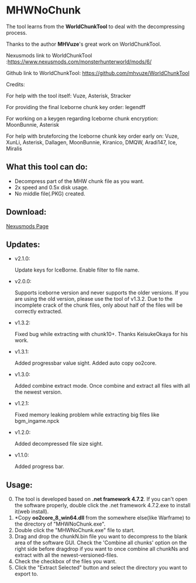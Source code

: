 # MHWNoChunk

The tool learns from the __WorldChunkTool__ to deal with the decompressing process.

Thanks to the author __MHVuze__'s great work on WorldChunkTool.

Nexusmods link to WorldChunkTool :https://www.nexusmods.com/monsterhunterworld/mods/6/

Github link to WorldChunkTool: https://github.com/mhvuze/WorldChunkTool

Credits:

For help with the tool itself: Vuze, Asterisk, Stracker

For providing the final Iceborne chunk key order: legendff

For working on a keygen regarding Iceborne chunk encryption: MoonBunnie, Asterisk

For help with bruteforcing the Iceborne chunk key order early on: Vuze, XunLi, Asterisk, Dallagen, MoonBunnie, Kiranico, DMQW, Aradi147, Ice, Miralis﻿

## What this tool can do:
* Decompress part of the MHW chunk file as you want. 
* 2x speed and 0.5x disk usage.
* No middle file(.PKG) created.

## Download:
[Nexusmods Page](https://www.nexusmods.com/monsterhunterworld/mods/411)

## Updates:

* v2.1.0:

    Update keys for IceBorne. Enable filter to file name.
* v2.0.0:

    Supports iceborne version and never supports the older versions. If you are using the old version, please use the tool of v1.3.2.
    Due to the incomplete crack of the chunk files, only about half of the files will be correctly extracted.
* v1.3.2:

    Fixed bug while extracting with chunk10+. Thanks KeisukeOkaya for his work.
* v1.3.1:

    Added progressbar value sight. Added auto copy oo2core.
* v1.3.0:

    Added combine extract mode. Once combine and extract all files with all the newest version.
* v1.2.1:

    Fixed memory leaking problem while extracting big files like bgm_ingame.npck
* v1.2.0:

    Added decompressed file size sight.
* v1.1.0:

    Added progress bar.﻿

## Usage:
0. The tool is developed based on __.net framework 4.7.2__. If you can't open the software properly, double click the .net framework 4.7.2.exe to install it(web install).
1. \*Copy __oo2core_8_win64.dll__ from the somewhere else(like Warframe) to the directory of "MHWNoChunk.exe".
2. Double click the "MHWNoChunk.exe" file to start.
3. Drag and drop the chunkN.bin file you want to decompress to the blank area of the software GUI. Check the 'Combine all chunks' option on the right side before dragdrop if you want to once combine all chunkNs and extract with all the newest-versioned-files. 
4. Check the checkbox of the files you want.
5. Click the "Extract Selected" button and select the directory you want to export to.
